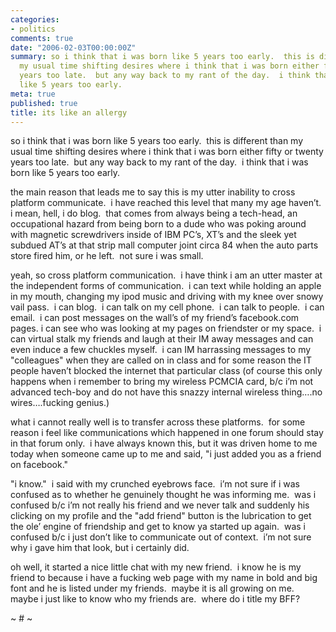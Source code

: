 ```yaml
---
categories:
- politics
comments: true
date: "2006-02-03T00:00:00Z"
summary: so i think that i was born like 5 years too early.  this is different than
  my usual time shifting desires where i think that i was born either fifty or twenty
  years too late.  but any way back to my rant of the day.  i think that i was born
  like 5 years too early. 
meta: true
published: true
title: its like an allergy
---
```


so i think that i was born like 5 years too early.  this is different than my usual time shifting desires where i think that i was born either fifty or twenty years too late.  but any way back to my rant of the day.  i think that i was born like 5 years too early.  

the main reason that leads me to say this is my utter inability to cross platform communicate.  i have reached this level that many my age haven’t.  i mean, hell, i do blog.  that comes from always being a tech-head, an occupational hazard from being born to a dude who was poking around with magnetic screwdrivers inside of IBM PC’s, XT’s and the sleek yet subdued AT’s at that strip mall computer joint circa 84 when the auto parts store fired him, or he left.  not sure i was small.

yeah, so cross platform communication.  i have think i am an utter master at the independent forms of communication.  i can text while holding an apple in my mouth, changing my ipod music and driving with my knee over snowy vail pass.  i can blog.  i can talk on my cell phone.  i can talk to people.  i can email.  i can post messages on the wall’s of my friend’s facebook.com pages. i can see who was looking at my pages on friendster or my space.  i can virtual stalk my friends and laugh at their IM away messages and can even induce a few chuckles myself.  i can IM harrassing messages to my "colleagues" when they are called on in class and for some reason the IT people haven’t blocked the internet that particular class (of course this only happens when i remember to bring my wireless PCMCIA card, b/c i’m not advanced tech-boy and do not have this snazzy internal wireless thing….no wires….fucking genius.)

what i cannot really well is to transfer across these platforms.  for some reason i feel like communications which happened in one forum should stay in that forum only.  i have always known this, but it was driven home to me today when someone came up to me and said, "i just added you as a friend on facebook."  

"i know."  i said with my crunched eyebrows face.  i’m not sure if i was confused as to whether he genuinely thought he was informing me.  was i confused b/c i’m not really his friend and we never talk and suddenly his clicking on my profile and the "add friend" button is the lubrication to get the ole’ engine of friendship and get to know ya started up again.  was i confused b/c i just don’t like to communicate out of context.  i’m not sure why i gave him that look, but i certainly did.

oh well, it started a nice little chat with my new friend.  i know he is my friend to because i have a fucking web page with my name in bold and big font and he is listed under my friends.  maybe it is all growing on me.  maybe i just like to know who my friends are.  where do i title my BFF?

~ # ~